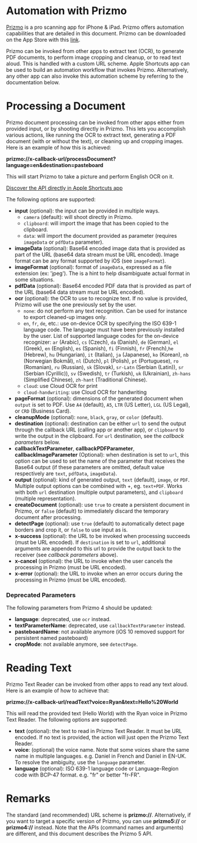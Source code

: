 # Automation with Prizmo

[Prizmo](https://www.creaceed.com/iprizmo) is a pro scanning app for iPhone & iPad. Prizmo offers automation capabilities that are detailed in this document. Prizmo can be downloaded on the App Store with this [link](https://apps.apple.com/app/id1460243446).

Prizmo can be invoked from other apps to extract text (OCR), to generate PDF documents, to perform image cropping and cleanup, or to read text aloud. This is handled with a custom URL scheme. Apple Shortcuts app can be used to build an automation workflow that invokes Prizmo. Alternatively, any other app can also invoke this automation scheme by referring to the documentation below.

# Processing a Document

Prizmo document processing can be invoked from other apps either from provided input, or by shooting directly in Prizmo. This lets you accomplish various actions, like running the OCR to extract text, generating a PDF document (with or without the text), or cleaning up and cropping images. Here is an example of how this is achieved:

**prizmo://x-callback-url/processDocument?language=en&destination=pasteboard**

This will start Prizmo to take a picture and perform English OCR on it.

[Discover the API directly in Apple Shortcuts app](https://www.icloud.com/shortcuts/0a2bb10bcd7e47029ecb36d3675bd30c)

The following options are supported:

- **input** (optional): the input can be provided in multiple ways.
	- `camera` (default): will shoot directly in Prizmo.
	- `clipboard`: will import the image that has been copied to the clipboard.
	- `data`: will import the document provided as parameter (requires `imageData` or `pdfData` parameter).
- **imageData** (optional): Base64 encoded image data that is provided as part of the URL (base64 data stream must be URL encoded). Image format can be any format supported by iOS (see `imageFormat`).
- **imageFormat** (optional): format of `imageData`, expressed as a file extension (ex: 'jpeg'). The is a hint to help disambiguate actual format in some situations.
- **pdfData** (optional): Base64 encoded PDF data that is provided as part of the URL (base64 data stream must be URL encoded).
- **ocr** (optional): the OCR to use to recognize text. If no value is provided, Prizmo will use the one previously set by the user.
	- `none`: do not perform any text recognition. Can be used for instance to export cleaned-up images only.
	- `en`, `fr`, `de`, etc.: use on-device OCR by specifying the ISO 639-1 language code. The language must have been previously installed by the user. List of supported language codes for the on-device recognizer: `ar` (Arabic), `cs` (Czech), `da` (Danish), `de` (German), `el` (Greek), `en` (English), `es` (Spanish), `fi` (Finnish), `fr` (French),`he` (Hebrew), `hu` (Hungarian), `it` (Italian), `ja` (Japanese), `ko` (Korean), `nb` (Norwegian Bokmål), `nl` (Dutch), `pl` (Polish), `pt` (Portuguese), `ro` (Romanian), `ru` (Russian), `sk` (Slovak), `sr-Latn` (Serbian (Latin)), `sr` (Serbian (Cyrillic)), `sv` (Swedish), `tr` (Turkish), `uk` (Ukrainian), `zh-hans` (Simplified Chinese), `zh-hant` (Traditional Chinese).
	- `cloud`: use Cloud OCR for print
	- `cloud-handwriting`:  use Cloud OCR for handwriting
- **pageFormat** (optional): dimensions of the generated document when `output` is set to PDF. Use `A4` (default), `A5`, `LTR` (US Letter), `LGL` (US Legal), or `CRD` (Business Card).
- **cleanupMode** (optional): `none`, `black`, `gray`, or `color` (default).
- **destination** (optional): destination can be either `url` to send the output through the callback URL (calling app or another app), or `clipboard` to write the output in the clipboard. For `url` destination, see the *callback parameters* below.
- **callbackTextParameter**, **callbackPDFParameter**, **callbackImageParameter** (Optional): when destination is set to `url`, this option can be used to set the name of the parameter that receives the Base64 output (if these parameters are omitted, default value respectively are `text`, `pdfData`, `imageData`).
- **output** (optional): kind of generated output, `text` (default), `image`, or `PDF`. Multiple output options can be combined with +, eg. `text+PDF`. Works with both `url` destination (multiple output parameters), and `clipboard` (multiple representation).
- **createDocument** (optional): use `true` to create a persistent document in Prizmo, or `false` (default) to immediately discard the temporary document after processing.
- **detectPage** (optional): use `true` (default) to automatically detect page borders and crop it, or `false` to use input as is.
- **x-success** (optional): the URL to be invoked when processing succeeds (must be URL encoded). If `destination` is set to `url`, additional arguments are appended to this url to provide the output back to the receiver (see *callback parameters* above).
- **x-cancel** (optional): the URL to invoke when the user cancels the processing in Prizmo (must be URL encoded).
- **x-error** (optional): the URL to invoke when an error occurs during the processing in Prizmo (must be URL encoded).

### Deprecated Parameters
The following parameters from Prizmo 4 should be updated:
- **language**: deprecated, use `ocr` instead.
- **textParameterName**: deprecated, use `callbackTextParameter` instead.
- **pasteboardName**: not available anymore (iOS 10 removed support for persistent named pasteboard)
- **cropMode**: not available anymore, see `detectPage`.

# Reading Text

Prizmo Text Reader can be invoked from other apps to read any text aloud. Here is an example of how to achieve that:

**prizmo://x-callback-url/readText?voice=Ryan&text=Hello%20World**

This will read the provided text (Hello World) with the Ryan voice in Prizmo Text Reader. The following options are supported:

- **text** (optional): the text to read in Prizmo Text Reader. It must be URL encoded. If no text is provided, the action will just open the Prizmo Text Reader.
- **voice**: (optional) the voice name. Note that some voices share the same name in multiple languages. e.g. Daniel in French and Daniel in EN-UK. To resolve the ambiguity, use the `language` parameter.
- **language** (optional): ISO 639-1 language code or Language-Region code with BCP-47 format. e.g. "fr" or better "fr-FR".

# Remarks

The standard (and recommended) URL scheme is **prizmo://**. Alternatively, if you want to target a specific version of Prizmo, you can use **prizmo5://** or **prizmo4://** instead. Note that the APIs (command names and arguments) are different, and this document describes the Prizmo 5 API.
